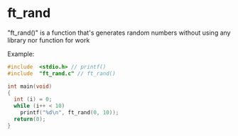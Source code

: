 # ft_rand
"ft_rand()" is a function that's generates random numbers without using any library nor function for work

Example:
```c
#include  <stdio.h> // printf()
#include  "ft_rand.c" // ft_rand()

int main(void)
{
  int (i) = 0;
  while (i++ < 10)
    printf("%d\n", ft_rand(0, 10));
  return(0);
}
```
